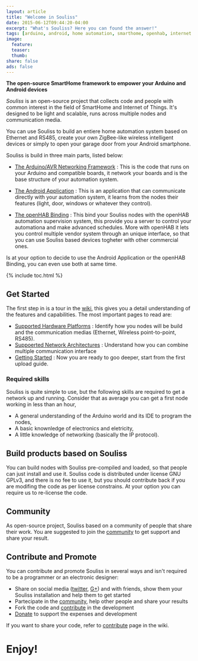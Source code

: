 ```yaml
---
layout: article
title: "Welcome in Souliss"
date: 2015-06-12T09:44:20-04:00
excerpt: "What's Souliss? Here you can found the answer!"
tags: [arduino, android, home automation, smarthome, openhab, internet of things, iot]
image:
  feature:
  teaser:
  thumb:
share: false
ads: false
---
```


**The open-source SmartHome framework to empower your Arduino and Android devices**

*Souliss* is an open-source project that collects code and people with common interest in the field of SmartHome and Internet of Things. It's designed to be light and scalable, runs across multiple nodes and communication media.

You can use Souliss to build an entiere home automation system based on Ethernet and RS485, create your own ZigBee-like wireless intelligent devices or simply to open your garage door from your Android smartphone.

Souliss is build in three main parts, listed below:

* [The Arduino/AVR Networking Framework](https://github.com/souliss/souliss) : This is the code that runs on your Arduino and compatible boards, it network your boards and is the base structure of your automation system.

* [The Android Application](https://github.com/souliss/soulissapp) : This is an application that can communicate directly with your automation system, it learns from the nodes their features (light, door, windows or whatever they control).

* [The openHAB Binding](https://github.com/souliss/bindingopenhab) : This bind your Souliss nodes with the openHAB automation supervision system, this provide you a server to control your automationa and make advanced schedules. More with openHAB it lets you control multiple vendor system through an unique interface, so that you can use Souliss based devices togheter with other commercial ones.

Is at your option to decide to use the Android Application or the openHAB Binding, you can even use both at same time.

{% include toc.html %}

## Get Started

The first step in is a tour in the [wiki](https://github.com/souliss/souliss/wiki), this gives you a detail understanding of the features and capabilities. The most important pages to read are:

* [Supported Hardware Platforms](https://github.com/souliss/souliss/wiki/Supported%20Hardware%20Platform) : Identify how you nodes will be build and the communication medias (Ethernet, Wireless point-to-point, RS485).
* [Suppoerted Network Architectures](https://github.com/souliss/souliss/wiki/Supported%20Network%20Architecture) : Understand how you can combine multiple communication interface
* [Getting Started](https://github.com/souliss/souliss/wiki/Getting%20Started%20with%20Souliss) : Now you are ready to goo deeper, start from the first upload guide.
 
### Required skills

Souliss is quite simple to use, but the following skills are required to get a network up and running. Consider that as average you can get a first node working in less than an hour,

* A general understanding of the Arduino world and its IDE to program the nodes,
* A basic knownledge of electronics and eletricity,
* A little knowledge of networking (basically the IP protocol).

## Build products based on Souliss

You can build nodes with Souliss pre-compiled and loaded, so that people can just install and use it. Souliss code is distributed under license GNU GPLv3, and there is no fee to use it, but you should contribute back if you are modifing the code as per license constrains.
At your option you can require us to re-license the code.

## Community

As open-source project, Souliss based on a community of people that share their work. You are suggested to join the [community](https://github.com/souliss/souliss/wiki/Community) to get support and share your result.

## Contribute and Promote

You can contribute and promote Souliss in several ways and isn't required to be a programmer or an electronic designer:

* Share on social media ([twitter](https://twitter.com/soulissteam), [G+](https://plus.google.com/113934123042484468682/posts)) and with friends, show them your Souliss installation and help them to get started
* Partecipate in the [community](https://github.com/souliss/souliss/wiki/Community), help other people and share your results
* Fork the code and [contribute](https://github.com/souliss/souliss/wiki/Contribute) in the development
* [Donate](https://pledgie.com/campaigns/27771) to support the expenses and development

If you want to share your code, refer to [contribute](https://github.com/souliss/souliss/wiki/Contribute) page in the wiki.

# Enjoy!
